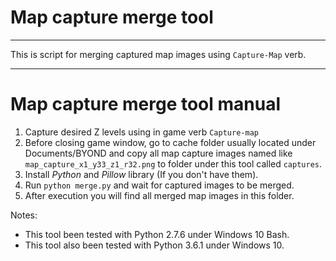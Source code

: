 # Map capture merge tool
---

 This is script for merging captured map images using `Capture-Map` verb. 
 
---
Map capture merge tool manual
======

1. Capture desired Z levels using in game verb `Capture-map`
2. Before closing game window, go to cache folder usually located under Documents/BYOND and copy all map capture images named like `map_capture_x1_y33_z1_r32.png` to folder under this tool called `captures`.
3. Install *Python* and *Pillow* library (If you don't have them).
4. Run `python merge.py` and wait for captured images to be merged.
5. After execution you will find all merged map images in this folder.

Notes:
 * This tool been tested with Python 2.7.6 under Windows 10 Bash.
 * This tool also been tested with Python 3.6.1 under Windows 10.